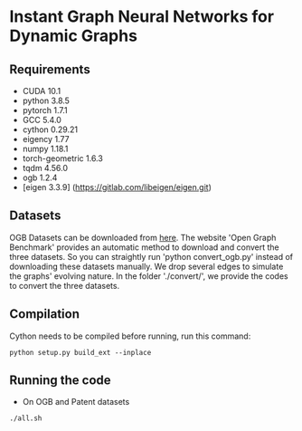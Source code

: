 # Instant Graph Neural Networks for Dynamic Graphs

## Requirements
- CUDA 10.1
- python 3.8.5
- pytorch 1.7.1
- GCC 5.4.0
- cython 0.29.21
- eigency 1.77
- numpy 1.18.1
- torch-geometric 1.6.3 
- tqdm 4.56.0
- ogb 1.2.4
- [eigen 3.3.9] (https://gitlab.com/libeigen/eigen.git)

## Datasets
OGB Datasets can be downloaded from [here](https://ogb.stanford.edu). The website 'Open Graph Benchmark' provides an automatic method to download and convert the three datasets. So you can straightly run 'python convert_ogb.py' instead of downloading these datasets manually. We drop several edges to simulate the graphs' evolving nature. In the folder './convert/', we provide the codes to convert the three datasets.


## Compilation
Cython needs to be compiled before running, run this command:
```
python setup.py build_ext --inplace
```

## Running the code
- On OGB and Patent datasets
```
./all.sh
```

